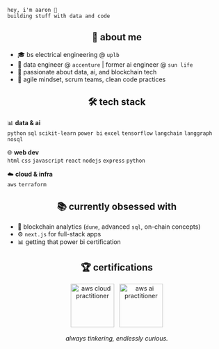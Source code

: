 ```
hey, i'm aaron 👋
building stuff with data and code
```

<h2 align="center">🧠 about me</h2>

- 🎓 bs electrical engineering @ `uplb`  
- 💼 data engineer @ `accenture` | former ai engineer @ `sun life`  
- 🌱 passionate about data, ai, and blockchain tech 
- 🤝 agile mindset, scrum teams, clean code practices

<h2 align="center">🛠️ tech stack</h2>

📊 **data & ai**  
`python` `sql` `scikit-learn` `power bi` `excel` `tensorflow` `langchain` `langgraph` `nosql`

🌐 **web dev**  
`html` `css` `javascript` `react` `nodejs` `express` `python`

☁️ **cloud & infra**  
`aws` `terraform`

<h2 align="center">📚 currently obsessed with</h2>

- 🧠 blockchain analytics (`dune`, advanced `sql`, on-chain concepts)  
- ⚙️ `next.js` for full-stack apps  
- 📊 getting that power bi certification  

<h2 align="center">🏆 certifications</h2>
<p align="center">
  <img src="https://images.credly.com/images/00634f82-b07f-4bbd-a6bb-53de397fc3a6/image.png" alt="aws cloud practitioner" height="100"/>
  &nbsp;
  <img src="https://images.credly.com/size/340x340/images/4d4693bb-530e-4bca-9327-de07f3aa2348/image.png" alt="aws ai practitioner" height="100"/>
</p>

<p align="center"><i>always tinkering, endlessly curious.</i></p>


